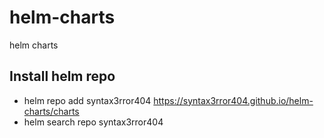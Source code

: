# helm-charts
helm charts

## Install helm repo
- helm repo add syntax3rror404  https://syntax3rror404.github.io/helm-charts/charts
- helm search repo syntax3rror404